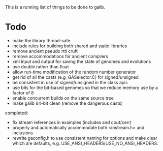 This is a running list of things to be done to galib.

# Todo #

- make the library thread-safe
- include rules for building both shared and static libraries
- remove ancient pseudo rtti cruft
- remove accommodations for ancient compilers
- xml input and output for saving the state of genomes and evolutions
- use double rather than float
- allow run-time modification of the random number generator
- get rid of all the casts (e.g. GASelector.C) for signed/unsigned
- be consistent in use of signed/unsigned in the class apis
- use bits for the bit-based genomes so that we reduce memory use
    by a factor of 8
- enable concurrent builds on the same source tree
- make galib 64-bit clean (remove the dangerous casts)

completed:

- fix stream references in examples (includes and cout/cerr)
- properly and automatically accommodate both <iostream.h> and
    <iostream> inclusions
- rewrite gaconfig.h to use consistent naming for options and make clear which
    are defaults, e.g. USE_ANSI_HEADERS/USE_NO_ANSI_HEADERS.
